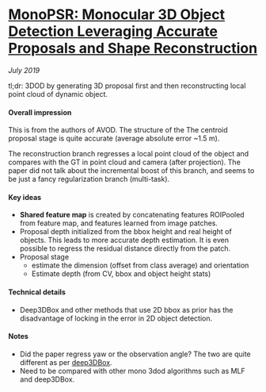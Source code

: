 # [MonoPSR: Monocular 3D Object Detection Leveraging Accurate Proposals and Shape Reconstruction](https://arxiv.org/abs/1904.01690)

_July 2019_

tl;dr: 3DOD by generating 3D proposal first and then reconstructing local point cloud of dynamic object. 

#### Overall impression
This is from the authors of AVOD. The structure of the The centroid proposal stage is quite accurate (average absolute error ~1.5 m).

The reconstruction branch regresses a local point cloud of the object and compares with the GT in point cloud and camera (after projection). The paper did not talk about the incremental boost of this branch, and seems to be just a fancy regularization branch (multi-task).

#### Key ideas
- **Shared feature map** is created by concatenating features ROIPooled from feature map, and features learned from image patches. 
- Proposal depth initialized from the bbox height and real height of objects. This leads to more accurate depth estimation. It is even possible to regress the residual distance directly from the patch.
- Proposal stage
	- estimate the dimension (offset from class average) and orientation
	- Estimate depth (from CV, bbox and object height stats)

#### Technical details
- Deep3DBox and other methods that use 2D bbox as prior has the disadvantage of locking in the error in 2D object detection.

#### Notes
- Did the paper regress yaw or the observation angle? The two are quite different as per [deep3DBox](deep3dbox.md).
- Need to be compared with other mono 3dod algorithms such as MLF and deep3DBox.

